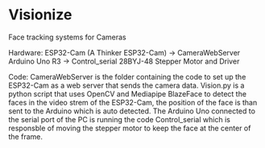 # Visionize
Face tracking systems for Cameras

Hardware: 
ESP32-Cam (A Thinker ESP32-Cam) -> CameraWebServer
Arduino Uno R3 -> Control_serial
28BYJ-48 Stepper Motor and Driver

Code: 
CameraWebServer is the folder containing the code to set up the ESP32-Cam as a web server that sends the camera data.
Vision.py is a python script that uses OpenCV and Mediapipe BlazeFace to detect the faces in the video strem of the ESP32-Cam,
the position of the face is than sent to the Arduino which is auto detected.
The Arduino Uno connected to the serial port of the PC is running the code Control_serial which is responsble of
moving the stepper motor to keep the face at the center of the frame.

